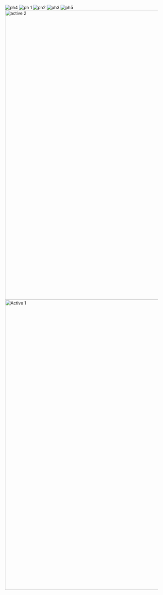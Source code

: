 ![ph4](https://user-images.githubusercontent.com/47668423/99181650-1d64f080-2730-11eb-9dce-a96ecfe7a2cd.png)
![ph 1](https://user-images.githubusercontent.com/47668423/99181654-1e961d80-2730-11eb-8b0e-e3f4686aaf64.png)
![ph2](https://user-images.githubusercontent.com/47668423/99181655-1f2eb400-2730-11eb-8db4-1aa229d39ecf.png)
![ph3](https://user-images.githubusercontent.com/47668423/99181656-1f2eb400-2730-11eb-8c8d-a455f02db6d1.png)
![ph5](https://user-images.githubusercontent.com/47668423/99181709-7c2a6a00-2730-11eb-9b6a-d905e05a5dfd.png)
<img width="956" alt="active 2" src="https://user-images.githubusercontent.com/47668423/99232404-26b69180-27f2-11eb-96d5-a872333f2934.png">
<img width="957" alt="Active 1" src="https://user-images.githubusercontent.com/47668423/99232441-333aea00-27f2-11eb-92a4-dbc7d0d91d49.png">
